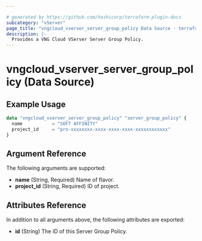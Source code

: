 ```yaml
---

# generated by https://github.com/hashicorp/terraform-plugin-docs
subcategory: "vServer"
page_title: "vngcloud_vserver_server_group_policy Data Source - terraform-provider-vngcloud"
description: |- 
  Provides a VNG Cloud VServer Server Group Policy.
---
```


# vngcloud_vserver_server_group_policy (Data Source)

## Example Usage

```terraform
data "vngcloud_vserver_server_group_policy" "server_group_policy" {
  name           = "SOFT AFFINITY"
  project_id     = "pro-xxxxxxxx-xxxx-xxxx-xxxx-xxxxxxxxxxxx"
}

```

## Argument Reference

The following arguments are supported:

- **name** (String, Required) Name of flavor.
- **project_id** (String, Required) ID of project.

## Attributes Reference

In addition to all arguments above, the following attributes are exported:

- **id** (String) The ID of this Server Group Policy.


